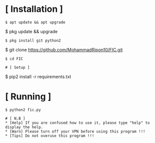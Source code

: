 # [ Installation ]
 ```
 $ apt update && apt upgrade
 ```
 $ pkg update && upgrade
 ```
 $ pkg install git python2
 ```
 $ git clone https://github.com/MohammadRipon10/FIC.git
 ```
 $ cd FIC

# [ Setup ]
 ```
 $ pip2 install -r requirements.txt

# [ Running ]
 ```
 $ python2 fic.py

# [ N.B ]
 * [Help] If you are confused how to use it, please type "help" to display the help.
 * [Warn] Please turn off your VPN before using this program !!!
 * [Tips] Do not overuse this program !!!
